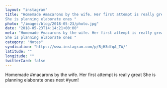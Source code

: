 ```yaml
---
layout: "instagram"
title: "Homemade #macarons by the wife. Her first attempt is really great
She is planning elaborate ones "
photo: "/images/blog/2018-05-23/photo.jpg"
date: "2018-05-23T14:14:21+00:00"
meta: "Homemade #macarons by the wife. Her first attempt is really great
She is planning elaborate ones "
category: "Notes"
syndication: "https://www.instagram.com/p/BjH3dfqA_TA/"
latitude: ""
longitude: ""
twitterCard: false
---
```

Homemade #macarons by the wife. Her first attempt is really great
She is planning elaborate ones next #yum!
